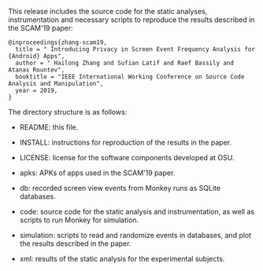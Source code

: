 This release includes the source code for the static analyses,
instrumentation and necessary scripts to reproduce the results
described in the SCAM'19 paper:

```
@inproceedings{zhang-scam19,
  title = " Introducing Privacy in Screen Event Frequency Analysis for {Android} Apps",
  author = " Hailong Zhang and Sufian Latif and Raef Bassily and Atanas Rountev",
  booktitle = "IEEE International Working Conference on Source Code Analysis and Manipulation",
  year = 2019,
} 
```

The directory structure is as follows:

- README: this file.

- INSTALL: instructions for reproduction of the results in the paper.

- LICENSE: license for the software components developed at OSU.

- apks: APKs of apps used in the SCAM'19 paper.

- db: recorded screen view events from Monkey runs as SQLite
  databases.

- code: source code for the static analysis and instrumentation, as
  well as scripts to run Monkey for simulation.

- simulation: scripts to read and randomize events in databases, and
  plot the results described in the paper.

- xml: results of the static analysis for the experimental subjects.

